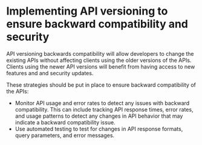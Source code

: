 # Implementing API versioning to ensure backward compatibility and security

API versioning backwards compatibility will allow developers to change the existing APIs without affecting clients using the older versions of the APIs. Clients using the newer API versions will benefit from having access to new features and and security updates.

These strategies should be put in place to ensure backward compatibility of the APIs:

- Monitor API usage and error rates to detect any issues with backward compatibility. This can include tracking API response times, error rates, and usage patterns to detect any changes in API behavior that may indicate a backward compatibility issue.
- Use automated testing to test for changes in API response formats, query parameters, and error messages.
